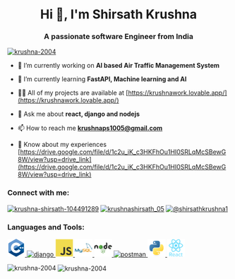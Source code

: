 <h1 align="center">Hi 👋, I'm Shirsath Krushna</h1>
<h3 align="center">A passionate software Engineer from India</h3>

<p align="left"> <a href="https://github.com/ryo-ma/github-profile-trophy"><img src="https://github-profile-trophy.vercel.app/?username=krushna-2004" alt="krushna-2004" /></a> </p>

- 🔭 I’m currently working on **AI based Air Traffic Management System**

- 🌱 I’m currently learning **FastAPI, Machine learning and AI**

- 👨‍💻 All of my projects are available at [https://krushnawork.lovable.app/](https://krushnawork.lovable.app/)

- 💬 Ask me about **react, django and nodejs**

- 📫 How to reach me **krushnaps1005@gmail.com**

- 📄 Know about my experiences [https://drive.google.com/file/d/1c2u_iK_c3HKFhOu1HI0SRLqMcSBewG8W/view?usp=drive_link](https://drive.google.com/file/d/1c2u_iK_c3HKFhOu1HI0SRLqMcSBewG8W/view?usp=drive_link)

<h3 align="left">Connect with me:</h3>
<p align="left">
<a href="https://linkedin.com/in/krushna-shirsath-104491289" target="blank"><img align="center" src="https://raw.githubusercontent.com/rahuldkjain/github-profile-readme-generator/master/src/images/icons/Social/linked-in-alt.svg" alt="krushna-shirsath-104491289" height="30" width="40" /></a>
<a href="https://instagram.com/krushnashirsath_05" target="blank"><img align="center" src="https://raw.githubusercontent.com/rahuldkjain/github-profile-readme-generator/master/src/images/icons/Social/instagram.svg" alt="krushnashirsath_05" height="30" width="40" /></a>
<a href="https://www.hackerrank.com/@shirsathkrushna1" target="blank"><img align="center" src="https://raw.githubusercontent.com/rahuldkjain/github-profile-readme-generator/master/src/images/icons/Social/hackerrank.svg" alt="@shirsathkrushna1" height="30" width="40" /></a>
</p>

<h3 align="left">Languages and Tools:</h3>
<p align="left"> <a href="https://www.w3schools.com/cpp/" target="_blank" rel="noreferrer"> <img src="https://raw.githubusercontent.com/devicons/devicon/master/icons/cplusplus/cplusplus-original.svg" alt="cplusplus" width="40" height="40"/> </a> <a href="https://www.djangoproject.com/" target="_blank" rel="noreferrer"> <img src="https://cdn.worldvectorlogo.com/logos/django.svg" alt="django" width="40" height="40"/> </a> <a href="https://developer.mozilla.org/en-US/docs/Web/JavaScript" target="_blank" rel="noreferrer"> <img src="https://raw.githubusercontent.com/devicons/devicon/master/icons/javascript/javascript-original.svg" alt="javascript" width="40" height="40"/> </a> <a href="https://www.mysql.com/" target="_blank" rel="noreferrer"> <img src="https://raw.githubusercontent.com/devicons/devicon/master/icons/mysql/mysql-original-wordmark.svg" alt="mysql" width="40" height="40"/> </a> <a href="https://nodejs.org" target="_blank" rel="noreferrer"> <img src="https://raw.githubusercontent.com/devicons/devicon/master/icons/nodejs/nodejs-original-wordmark.svg" alt="nodejs" width="40" height="40"/> </a> <a href="https://postman.com" target="_blank" rel="noreferrer"> <img src="https://www.vectorlogo.zone/logos/getpostman/getpostman-icon.svg" alt="postman" width="40" height="40"/> </a> <a href="https://www.python.org" target="_blank" rel="noreferrer"> <img src="https://raw.githubusercontent.com/devicons/devicon/master/icons/python/python-original.svg" alt="python" width="40" height="40"/> </a> <a href="https://reactjs.org/" target="_blank" rel="noreferrer"> <img src="https://raw.githubusercontent.com/devicons/devicon/master/icons/react/react-original-wordmark.svg" alt="react" width="40" height="40"/> </a> </p>

<p><img align="left" src="https://github-readme-stats.vercel.app/api/top-langs?username=krushna-2004&show_icons=true&locale=en&layout=compact" alt="krushna-2004" /></p>

<p>&nbsp;<img align="center" src="https://github-readme-stats.vercel.app/api?username=krushna-2004&show_icons=true&locale=en" alt="krushna-2004" /></p>
